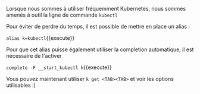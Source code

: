 Lorsque nous sommes à utiliser fréquemment Kubernetes, nous sommes amenés à outil la ligne de commande `kubectl`

Pour éviter de perdre du temps, il est possible de mettre en place un alias :
 
 `alias k=kubectl`{{execute}}
 
 Pour que cet alias puisse également utiliser la completion automatique, il est nécessaire de l'activer
 
 `complete -F __start_kubectl k`{{execute}}
 
 Vous pouvez maintenant utiliser `k get <TAB><TAB>` et voir les options utilisables :)